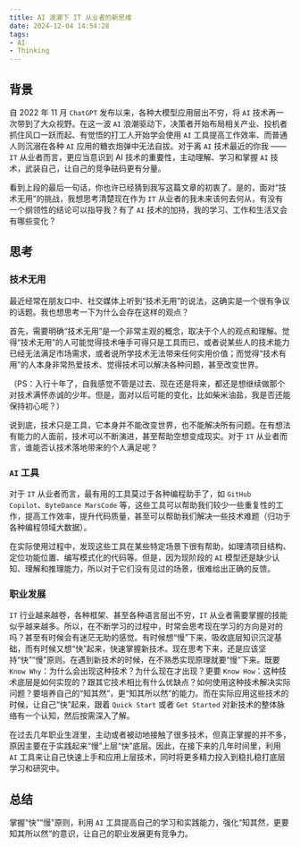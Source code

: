 ```yaml
---
title: AI 浪潮下 IT 从业者的新思维
date: 2024-12-04 14:54:28
tags:
- AI
- Thinking
---
```


## 背景

自 2022 年 11 月 `ChatGPT` 发布以来，各种大模型应用层出不穷，将 `AI` 技术再一次带到了大众视野。在这一波 `AI` 浪潮驱动下，决策者开始布局相关产业、投机者抓住风口一跃而起、有觉悟的打工人开始学会使用 `AI` 工具提高工作效率、而普通人则沉溺在各种 `AI` 应用的糖衣炮弹中无法自拔。对于离 `AI` 技术最近的你我 —— `IT` 从业者而言，更应当意识到 AI 技术的重要性，主动理解、学习和掌握 `AI` 技术，武装自己，让自己的竞争砝码更有分量。

看到上段的最后一句话，你也许已经猜到我写这篇文章的初衷了。是的，面对“技术无用”的挑战，我想思考清楚现在作为 `IT` 从业者的我未来该何去何从，有没有一个纲领性的结论可以指导我？有了 `AI` 技术的加持，我的学习、工作和生活又会有哪些变化？

## 思考

### 技术无用

最近经常在朋友口中、社交媒体上听到“技术无用”的说法，这确实是一个很有争议的话题。我也想思考一下为什么会存在这样的观点？

首先，需要明确“技术无用”是一个非常主观的概念，取决于个人的观点和理解。觉得“技术无用”的人可能觉得技术唾手可得只是工具而已，或者说某些人的技术能力已经无法满足市场需求，或者说所学技术无法带来任何实用价值；而觉得“技术有用”的人本身非常热爱技术、觉得技术可以解决各种问题，甚至改变世界。

（PS：入行十年了，自我感觉不管是过去、现在还是将来，都还是想继续做那个对技术满怀赤诚的少年。但是，面对以后可能的变化，比如柴米油盐，我是否还能保持初心呢？）

说到底，技术只是工具，它本身并不能改变世界，也不能解决所有问题。在有想法有能力的人面前，技术可以不断演进，甚至帮助空想变成现实。对于 `IT` 从业者而言，谁能否认技术落地带来的个人满足呢？

### `AI` 工具

对于 `IT` 从业者而言，最有用的工具莫过于各种编程助手了，如 `GitHub Copilot`、`ByteDance MarsCode` 等，这些工具可以帮助我们较少一些重复性的工作，提高工作效率，提升代码质量，甚至可以帮助我们解决一些技术难题（归功于各种编程领域大数据）。

在实际使用过程中，发现这些工具在某些特定场景下很有帮助，如理清项目结构、定位功能位置、编写模式化的代码等。但是，因为现阶段的 `AI` 模型还是缺少认知、理解和推理能力，所以对于它们没有见过的场景，很难给出正确的反馈。

### 职业发展

`IT` 行业越来越卷，各种框架、甚至各种语言层出不穷，`IT` 从业者需要掌握的技能似乎越来越多。所以，在不断学习的过程中，时常会思考现在学习的方向是对的吗？甚至有时候会有迷茫无助的感觉。有时候想“慢”下来，吸收底层知识沉淀基础，而有时候又想“快”起来，快速掌握新技术。现在思考下来，还是应该坚持“快”“慢”原则。在遇到新技术的时候，在不熟悉实现原理就要“慢”下来。既要 `Know Why`：为什么会出现这种技术？为什么现在才出现？更要 `Know How`：这种技术底层是如何实现的？跟其它技术相比有什么优缺点？如何使用这种技术解决实际问题？要培养自己的“知其然”，更“知其所以然”的能力。而在实际应用这些技术的时候，让自己“快”起来，跟着 `Quick Start` 或者 `Get Started` 对新技术的整体脉络有一个认知，然后按需深入了解。

在过去几年职业生涯里，主动或者被动地接触了很多技术，但真正掌握的并不多，原因主要在于实践起来“慢”上层“快”底层。因此，在接下来的几年时间里，利用 `AI` 工具来让自己快速上手和应用上层技术，同时将更多精力投入到稳扎稳打底层学习和研究中。

## 总结

掌握“快”“慢”原则，利用 `AI` 工具提高自己的学习和实践能力，强化“知其然，更要知其所以然”的意识，让自己的职业发展更有竞争力。